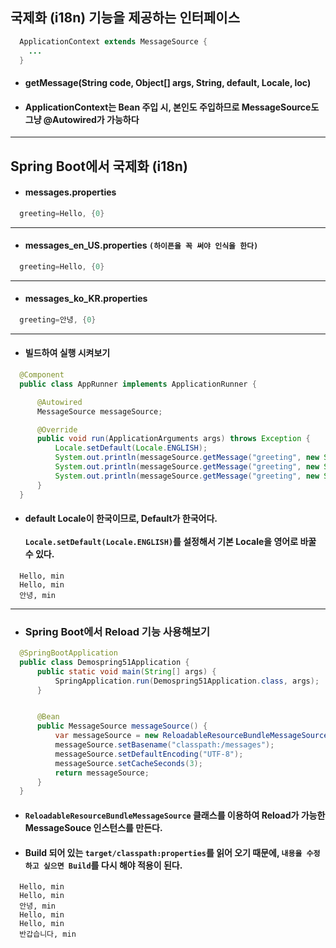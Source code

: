 ## 국제화 (i18n) 기능을 제공하는 인터페이스
``` java
  ApplicationContext extends MessageSource {
    ...
  }
```
- #### getMessage(String code, Object[] args, String, default, Locale, loc)
- #### ApplicationContext는 Bean 주입 시, 본인도 주입하므로 MessageSource도 그냥 @Autowired가 가능하다
--------
## Spring Boot에서 국제화 (i18n)
  - #### messages.properties
  ``` java
    greeting=Hello, {0}
  ```
  -------
  - #### messages_en_US.properties `(하이픈을 꼭 써야 인식을 한다)`
  ``` java
    greeting=Hello, {0}
  ```
  --------
  - #### messages_ko_KR.properties
  ``` java
    greeting=안녕, {0}
  ```
  -----------
  - #### 빌드하여 실행 시켜보기
  ``` java
    @Component
    public class AppRunner implements ApplicationRunner {

        @Autowired
        MessageSource messageSource;

        @Override
        public void run(ApplicationArguments args) throws Exception {
            Locale.setDefault(Locale.ENGLISH);
            System.out.println(messageSource.getMessage("greeting", new String[]{"min"}, Locale.getDefault()));
            System.out.println(messageSource.getMessage("greeting", new String[]{"min"}, Locale.ENGLISH));
            System.out.println(messageSource.getMessage("greeting", new String[]{"min"}, Locale.KOREA));
        }
    }
  ```
  - #### default Locale이 한국이므로, Default가 한국어다. <br><br> `Locale.setDefault(Locale.ENGLISH)`를 설정해서 기본 Locale을 영어로 바꿀 수 있다.
  ```
    Hello, min
    Hello, min
    안녕, min
  ```
  -------------
  - ### Spring Boot에서 Reload 기능 사용해보기
  ``` java
    @SpringBootApplication
    public class Demospring51Application {
        public static void main(String[] args) {
            SpringApplication.run(Demospring51Application.class, args);
        }


        @Bean
        public MessageSource messageSource() {
            var messageSource = new ReloadableResourceBundleMessageSource();
            messageSource.setBasename("classpath:/messages");
            messageSource.setDefaultEncoding("UTF-8");
            messageSource.setCacheSeconds(3);
            return messageSource;
        }
    }
  ```
  - #### `ReloadableResourceBundleMessageSource` 클래스를 이용하여 Reload가 가능한 MessageSouce 인스턴스를 만든다.
  - #### Build 되어 있는 `target/classpath:properties`를 읽어 오기 때문에, `내용을 수정하고 싶으면 Build`를 다시 해야 적용이 된다.
  ```
    Hello, min
    Hello, min
    안녕, min
    Hello, min
    Hello, min
    반갑습니다, min
  ```
